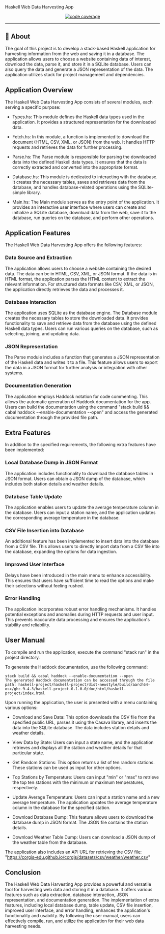 



<h3 align="center"></h3>  Haskell Web Data Harvesting App </h3>

<div align="center">

  [![code coverage](coverage.svg "Code coverage")]()
</div>

---


## 🧐 About <a name = "about"></a>
The goal of this project is to develop a stack-based Haskell application for harvesting information from the web and saving it in a database. The application allows users to choose a website containing data of interest, download the data, parse it, and store it in a SQLite database. Users can also query the data and generate a JSON representation of the data. The application utilizes stack for project management and dependencies.


## Application Overview
The Haskell Web Data Harvesting App consists of several modules, each serving a specific purpose:

* Types.hs: This module defines the Haskell data types used in the application. It provides a structured representation for the downloaded data.

* Fetch.hs: In this module, a function is implemented to download the document (HTML, CSV, XML, or JSON) from the web. It handles HTTP requests and retrieves the data for further processing.

* Parse.hs: The Parse module is responsible for parsing the downloaded data into the defined Haskell data types. It ensures that the data is correctly extracted and converted into the appropriate format.

* Database.hs: This module is dedicated to interacting with the database. It creates the necessary tables, saves and retrieves data from the database, and handles database-related operations using the SQLite-simple library.

* Main.hs: The Main module serves as the entry point of the application. It provides an interactive user interface where users can create and initialize a SQLite database, download data from the web, save it to the database, run queries on the database, and perform other operations.

## Application Features
The Haskell Web Data Harvesting App offers the following features:

### Data Source and Extraction

The application allows users to choose a website containing the desired data. The data can be in HTML, CSV, XML, or JSON format. If the data is in HTML format, the application parses the HTML content to extract the relevant information. For structured data formats like CSV, XML, or JSON, the application directly retrieves the data and processes it.

### Database Interaction

The application uses SQLite as the database engine. The Database module creates the necessary tables to store the downloaded data. It provides functionality to save and retrieve data from the database using the defined Haskell data types. Users can run various queries on the database, such as selecting, joining, and updating data.

### JSON Representation

The Parse module includes a function that generates a JSON representation of the Haskell data and writes it to a file. This feature allows users to export the data in a JSON format for further analysis or integration with other systems.

### Documentation Generation

The application employs Haddock notation for code commenting. This allows the automatic generation of Haddock documentation for the app. Users can build the documentation using the command "stack build && cabal haddock --enable-documentation --open" and access the generated documentation through the provided file path.

## Extra Features
In addition to the specified requirements, the following extra features have been implemented:

### Local Database Dump in JSON Format

The application includes functionality to download the database tables in JSON format. Users can obtain a JSON dump of the database, which includes both station details and weather details.

### Database Table Update

The application enables users to update the average temperature column in the database. Users can input a station name, and the application updates the corresponding average temperature in the database.

### CSV File Insertion into Database

An additional feature has been implemented to insert data into the database from a CSV file. This allows users to directly import data from a CSV file into the database, expanding the options for data ingestion.

### Improved User Interface

Delays have been introduced in the main menu to enhance accessibility. This ensures that users have sufficient time to read the options and make their selections without feeling rushed.

### Error Handling

The application incorporates robust error handling mechanisms. It handles potential exceptions and anomalies during HTTP requests and user input. This prevents inaccurate data processing and ensures the application's stability and reliability.

## User Manual
To compile and run the application, execute the command "stack run" in the project directory.

To generate the Haddock documentation, use the following command:

```
stack build && cabal haddock --enable-documentation --open
The generated Haddock documentation can be accessed through the file path: haskell-project/haskell-project/dist-newstyle/build/aarch64-osx/ghc-9.4.3/haskell-project-0.1.0.0/doc/html/haskell-project/index.html
```

Upon running the application, the user is presented with a menu containing various options:

  * Download and Save Data: This option downloads the CSV file from the specified public URL, parses it using the Casava library, and inserts the data into the SQLite database. The data includes station details and weather details.

  * View Data by State: Users can input a state name, and the application retrieves and displays all the station and weather details for that particular state.

  * Get Random Stations: This option returns a list of ten random stations. These stations can be used as input for other options.

  * Top Stations by Temperature: Users can input "min" or "max" to retrieve the top ten stations with the minimum or maximum temperatures, respectively.

  * Update Average Temperature: Users can input a station name and a new average temperature. The application updates the average temperature column in the database for the specified station.

  * Download Database Dump: This feature allows users to download the database dump in JSON format. The JSON file contains the station details.

  * Download Weather Table Dump: Users can download a JSON dump of the weather table from the database.

The application also includes an API URL for retrieving the CSV file: "https://corgis-edu.github.io/corgis/datasets/csv/weather/weather.csv"

## Conclusion

The Haskell Web Data Harvesting App provides a powerful and versatile tool for harvesting web data and storing it in a database. It offers various features such as data extraction, database interaction, JSON representation, and documentation generation. The implementation of extra features, including local database dump, table update, CSV file insertion, improved user interface, and error handling, enhances the application's functionality and usability. By following the user manual, users can effectively compile, run, and utilize the application for their web data harvesting needs.





